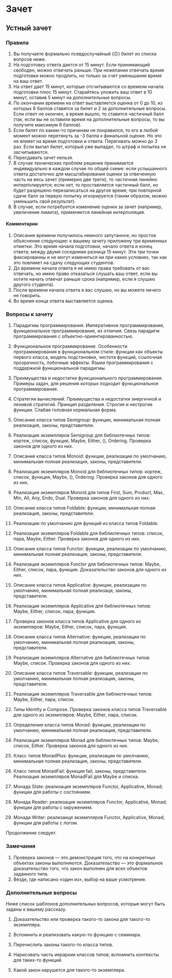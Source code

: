 # Зачет

## Устный зачет

### Правила

1. Вы получаете формально псевдослучайный (:upside_down_face:) билет из списка вопрсов ниже.
1. На подготовку ответа дается от 15 минут. Если принимающий свободен, можно отвечать раньше. При нежелании отвечать время подготовки можно продлить, но только за счет уменьшания время на ваш ответ.
1. На ответ дает 15 минут, которые отсчитываются со времени начала подготовки плюс 15 минут. Старайтесь уложить ваш ответ в 10 минут, оставив 5 минут на дополнительные вопросы.
1. По окончании времени на ответ выставляется оценка от 0 до 10, из которых 8 баллов ставятся за билет и 2 за дополнительные вопросы. Если ответ не окончен, а время вышло, то ставится частичный балл (так, если вы не оставили время на дополнительные вопросы, то вы получите максимум 8 баллов).
1. Если билет по каким-то причинам не понравился, то его в любой момент можно перетянуть за -3 балла к финальной оценке. Но это не влияет на время подготовки и ответа. Перягивать можно до 3 раз. Если выпал билет, который уже выпадал, то штраф и попытка не засчитываются.
1. Пересдавать зачет нельзя.
1. В случае технических проблем решение принимается индивидуально в каждом случае по общей схеме: если услышанного ответа достаточно для масштабирования оценки за отвеченную часть на весь зачет (примерно две трети), то частичная линейно интерполируется; если нет, то проставляется частичный балл, но будет разрешено перезаписаться на другое время; при повторной сдаче балл за первую попытку игнорируется (таким образом, можно уменьшить свой результат).
1. В случае, если потребуется изменение оценки за зачет (например, увеличение лимита), применяется линейная интерполяция.

#### Комментарии

1. Описание времени получилось немного запутанное, но простое объяснение следующие: к вашему зачету приложену три временных отметки. Это время начала подготовки, начало ответа и конец ответа; между двумя соседними разница 15 минут. Эти три точки фиксированны и не могут измениться ни при каких условиях, так как это повлияет на сдачу следующих студентов.
1. До времени начала ответа я не имею права требовать от вас отвечать, но имею право отказаться слушать ваш ответ, если вы хотите начать отвечат раньше срока (например, если я слушаю другого студента).
1. После времени начала ответа я вас слушаю, но вы можете ничего не говорить.
1. Во время конца ответа выставляется оценка.

### Вопросы к зачету

1. Парадигмы программирования. Императивное программирование, функциональное программирование, их отличия. Связь парадигм программирования с объектно-ориентированностью. 

1. Функциональное программирование. Особенности программирования в функциональном стиле: функции как объекты первого класса, модель подстановки, чистота функций, ссылочная прозрачность, побочные эффекты. Языки программирования с поддержкой функциональной парадигмы.

1. Преимущества и недостатки функционального программирования. Примеры задач, для решения которых подходит функциональное программирование.

1. Стратегии вычислений. Преимущества и недостатки энергичной и ленивой стратегий. Принцип разделения. Строгие и нестрогие функции. Слабая головная нормальная форма.

1. Описание класса типов Semigroup: функции, минимальная полная реализация, законы, представители.

1. Реализация экземпляров Semigroup для библиотечных типов: кортеж, список, функция, Maybe, Either, (), Ordering. Проверка законов для одного из них.

1. Описание класса типов Monoid: функции, реализации по умолчанию, минимальная полная реализация, законы, представители.

1. Реализация экземпляров Monoid для библиотечных типов: кортеж, список, функция, Maybe, (), Ordering. Проверка законов для одного из них.

1. Реализация экземпляров Monoid для типов First, Sum, Product, Max, Min, All, Any, Endo, Dual. Проверка законов для одного из них.

1. Описание класса типов Foldable: функции, минимальная полная реализация, законы, представители.

1. Реализации по умолчанию для функций из класса типов Foldable.

1. Реализация экземпляров Foldable для библиотечных типов: список, пара, Maybe, Either. Проверка законов для одного из них.

1. Описание класса типов Functor: функции, реализации по умолчанию, минимальная полная реализация, законы, представители.

1. Реализация экземпляров Functor для библиотечных типов: Maybe, Either, список, пара, функция. Доказательство законов для одного из них.

1. Описание класса типов Applicative: функции, реализации по умолчанию, минимальная полная реализаця, законы, представители.

1. Реализация экземпляров Applicative для библиотечных типов: Maybe, Either, список, пара, функция.

1. Проверка законов класса типов Applicative для одного из экземпляров: Maybe, Either, список, пара, функция.

1. Описание класса типов Alternative: функции, реализации по умолчанию, минимальная полная реализация, законы, представители.

1. Реализация экземпляров Alternative для библиотечных типов: Maybe, список. Проверка законов для одного из них.

1. Описание класса типов Traversable: функции, реализации по умолчанию, минимальная полная реализация, законы, представители.

1. Реализация экземпляров Traversable для библиотечных типов: Maybe, Either, пара, список.

1. Типы Identity и Compose. Проверка законов класса типов Traversable для одного из экземпляров: Maybe, Either, пара, список.

1. Определение класса типов Monad: функции, реализации по умолчанию, минимальная полная реализация, представители. 

1. Реализация экземпляров Monad для библиотечных типов: Maybe, список, Either. Проверка законов для одного из них.

1. Класс типов MonadPlus: функции, реализации по умолчанию, минимальная полная реализация, законы, представители.

1. Класс типов MonadFail: функция fail, законы, представители. Реализация экземпляров MonadFail для Maybe и списка.

1. Монада State: реализация экземпляров Functor, Applicative, Monad; функции для работы с состоянием.

1. Монада Reader: реализация экземпляров Functor, Applicative, Monad; функции для работы с окружением.

1. Монада Writer: реализаиця экземпляров Functor, Applicative, Monad; функции для работы с логом.

Продолжение следует.

### Замечания

1. Проверка законов — это демонстрация того, что на конкретных объектах законы выполняются. Доказательство — это формальное доказательство того, что закон выполнен для всех объектов заданного типа.
1. Везде, где написано «один из», выбор на ваше усмотрение.

### Дополнительные вопросы

Ниже список шаблонов дополнительных вопросов, которые могут быть заданы к вашему рассказу.

1. Доказательство или проверка такого-то закона для такого-то экземпляра.

1. Вспомнить и реализовать какую-то функцию с семинара.

1. Перечислить законы такого-то класса типов.

1. Нарисовать часть иерархии классов типов; вспомнить контексты для таких-то функций.

1. Какой закон нарушется для такого-то экземпляра.
